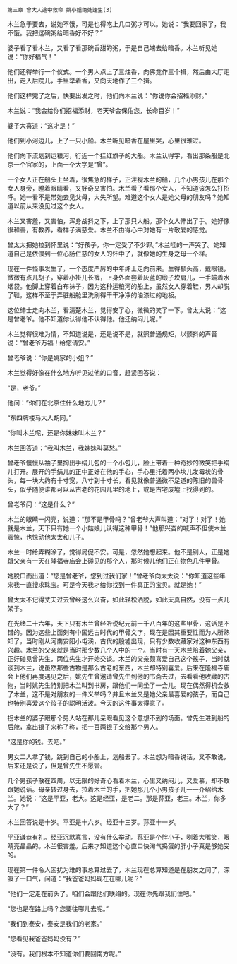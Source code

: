     第三章 曾大人途中救命 姚小姐绝处逢生(3) 

   木兰急于要去，说她不饿，可是也得吃上几口粥才可以。她说：“我要回家了，我不饿。我把这碗粥给暗香好不好？”

   婆子看了看木兰，又看了看那碗香甜的粥，于是自己端去给暗香。木兰听见她说：“你好福气！”

   他们还得举行一个仪式。一个男人点上了三炷香，向佛龛作三个揖，然后由大厅走出，走入后院儿，手里举着香，又向天地作了三个揖。

   他们这样完了之后，快要出发之时，他们向木兰说：“你说你会招福添财。”

   木兰说：“我会给你们招福添财，老天爷会保佑您，长命百岁！”

   婆子大喜道：“这才是！”

   他们到小河边儿，上了一只小船。木兰听见暗香在屋里哭，心里很难过。

   他们向下流划到运粮河，行近一个挂红旗子的大船。木兰认得字，看出那条船是北京一个官家的，上面一个大字是“曾”。

   一个女人正在船头上坐着，很焦急的样子，正注视木兰的船，几个小男孩儿在那个女人身旁，瞪着眼睛看，又好奇又害怕。木兰看了看那个女人，不知道该怎么打招呼。她一看不是带她去见父母，大失所望。难道这个女人是她父母的朋友吗？她知道以前从来没见过这个女人。

   木兰又害羞，又害怕，浑身战抖之下，上了那只大船。那个女人伸出了手。她好像很和善，有教养，看样子满慈爱。木兰不由得心中对她有一片敬爱的感觉。

   曾太太把她拉到怀里说：“好孩子，你一定受了不少罪。”木兰哇的一声哭了。她知道自己是依偎到一位心肠仁慈的女人的怀中了，就像她的生身之母一个样。

   现在一件怪事发生了，一个态度严厉的中年绅士走向前来。生得额头高，戴眼镜，微微有点儿胡子，穿着小褂儿长裤，上身外面套着灰蓝的缎子坎肩儿，一手端着水烟袋。他脚上穿着白布袜子，因为这种运粮河的船上，虽然女人穿着鞋，男人却脱了鞋，这样不至于弄脏船舱里洗刷得干干净净的油漆过的地板。

   这位绅士走向木兰，看清楚木兰，觉得安了心，微微的笑了一下。曾太太说：“这是曾老爷。他不知道你认得他不认得他。他还纳闷儿呢。”

   木兰觉得很难为情，不知道说是，还是说不是，就照普通规矩，以颤抖的声音说：“曾老爷万福！给您请安。”

   曾老爷说：“你是姚家的小姐？”

   木兰觉得好像在什么地方听见过他的口音，赶紧回答说：

   “是，老爷。”

   他问：“你们在北京住什么地方儿？”

   “东四牌楼马大人胡同。”

   “你叫木兰呢，还是你妹妹叫木兰？”

   木兰回答道：“我叫木兰，我妹妹叫莫愁。”

   曾老爷慢慢从袖子里掏出手绢儿包的一个小包儿，脸上带着一种奇妙的微笑把手绢儿打开。展开的手绢儿的正中正好在他的手心，手心里托着两小块儿发霉状的骨头，每一块大约有十寸宽，八寸到十寸长，看见就像普通微不足道的陈旧的兽骨头，似乎随便谁都可以从古老的花园儿里的地上，或是古宅废墟上找得到的。

   曾老爷问：“这是什么？”

   木兰的眼睛一闪亮，说道：“那不是甲骨吗？”曾老爷大声叫道：“对了！对了！她就是木兰，天下只有她一个小姑娘儿认得这种甲骨！”他那兴奋的喊声不但使木兰震惊，也惊动他太太和儿子。

   木兰一时给弄糊涂了，觉得局促不安。可是，忽然她想起来。他不是别人，正是她跟父亲有一天在隆福寺庙会上碰见的那个人，那时候儿他们正在物色几件甲骨。

   她脱口而出道：“您是曾老爷，您到过我们家！”曾老爷向太太说：“你知道这些年来我一直搜求珠宝。可是今天我才给你找到一件真正的宝贝。就是她！”

   曾太太不记得丈夫过去曾经这么兴奋，如此轻松洒脱，如此天真自然，没有一点儿架子。

   在光绪二十六年，天下只有木兰曾经听说纪元前一千八百年的这些甲骨，这话是不错的。因为这些上面刻有中国远古时代的甲骨文字，现在是因其重要性而为人所熟知了，当时刚从河南安阳小屯溪，古代的殷墟出现，只有少数收藏家对这种东西有兴趣。木兰的父亲就是当时那少数几个人中的一个。当时有一天木兰陪着她父亲，正好碰见曾先生，两位先生才开始交谈。木兰的父亲颇喜爱自己这个孩子，当时就谈到木兰，说虽然那些古物是那么古老的东西，木兰却特别喜爱。后来在隆福寺庙会上他们再度遇见之后，姚先生曾邀请曾先生到他的书斋去过，去看看他收藏的古物，当时姚先生特别把木兰叫到书房，跟他们一同坐了一会儿。现在偶然得机会救了木兰，这不是对朋友的一件义举吗？并且木兰又是她父亲最喜爱的孩子，而自己也特别喜爱这个孩子的聪明活泼。今天的这件事太得意了。

   拐木兰的婆子跟那个男人站在那儿亲眼看见这个意想不到的场面。曾先生进到船的后舱，拿出银子来称了称，把一百两银子交给那个男人。

   “这是你的钱。去吧。”

   男女二人拿了钱，跳到自己的小船上，划船去了。木兰想为暗香说话，又不敢说，后来还是说了，但是曾先生不愿管。

   几个男孩子散在四周，以无限的好奇心看着木兰，心里又纳闷儿，又爱慕，却不敢跟她说话。母亲转过身去，拉着木兰的手，把她那几个小男孩子儿一一介绍给木兰。她说：“这是平亚，老大。这是经亚，是老二。那是荪亚，老三。木兰，你多大了？”

   木兰回答说是十岁。平亚是十六岁。经亚十三岁。荪亚十一岁。

   平亚谦恭有礼。经亚沉默寡言，没有什么举动。荪亚是个胖小子，咧着大嘴笑，眼睛亮晶晶的。木兰很害羞。后来才知道这个心直口快淘气捣蛋的胖小子真是够她受的。

   现在第一件令人困扰为难的事总算过去了，木兰现在总算知道是在朋友之间了，深吸了一口气，问道：“我爸爸妈妈现在在哪儿呢？”

   “他们一定走在前头了。咱们会跟他们联络的。现在你先跟我们住吧。”

   “您也是在路上吗？您要往哪儿去呢。”

   “我们到泰安，泰安是我们的老家。”

   “您看见我爸爸妈妈没有？”

   “没有。我们根本不知道你们要回南方呢。”


